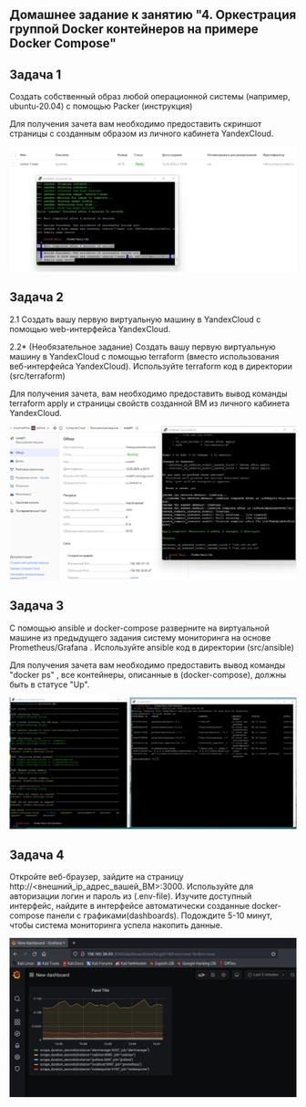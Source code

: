 ## Домашнее задание к занятию "4. Оркестрация группой Docker контейнеров на примере Docker Compose"

## Задача 1

Создать собственный образ любой операционной системы (например, ubuntu-20.04) с помощью Packer (инструкция)

Для получения зачета вам необходимо предоставить скриншот страницы с созданным образом из личного кабинета YandexCloud.
 
![Ссылка 1](https://github.com/Firewal7/4.-Docker-Compose/blob/main/1.1.jpg)

## Задача 2

2.1 Создать вашу первую виртуальную машину в YandexCloud с помощью web-интерфейса YandexCloud.

2.2* (Необязательное задание)
Создать вашу первую виртуальную машину в YandexCloud с помощью terraform (вместо использования веб-интерфейса YandexCloud). Используйте terraform код в директории (src/terraform)

Для получения зачета, вам необходимо предоставить вывод команды terraform apply и страницы свойств созданной ВМ из личного кабинета YandexCloud.
  
![Ссылка 2](https://github.com/Firewal7/4.-Docker-Compose/blob/main/2.2.jpg)

## Задача 3

С помощью ansible и docker-compose разверните на виртуальной машине из предыдущего задания систему мониторинга на основе Prometheus/Grafana . Используйте ansible код в директории (src/ansible)

Для получения зачета вам необходимо предоставить вывод команды "docker ps" , все контейнеры, описанные в (docker-compose), должны быть в статусе "Up".
  
![Ссылка 3](https://github.com/Firewal7/4.-Docker-Compose/blob/main/3.3.jpg)

## Задача 4 

Откройте веб-браузер, зайдите на страницу http://<внешний_ip_адрес_вашей_ВМ>:3000.
Используйте для авторизации логин и пароль из (.env-file).
Изучите доступный интерфейс, найдите в интерфейсе автоматически созданные docker-compose панели с графиками(dashboards).
Подождите 5-10 минут, чтобы система мониторинга успела накопить данные.


![Ссылка 4](https://github.com/Firewal7/4.-Docker-Compose/blob/main/4.4.jpg)